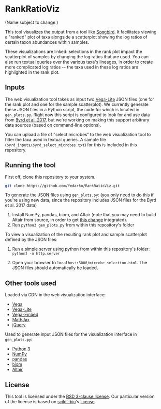 # RankRatioViz

(Name subject to change.)

This tool visualizes the output from a tool like
[Songbird](https://github.com/mortonjt/songbird). It facilitates viewing
a "ranked" plot of taxa alongside a scatterplot showing the log ratios of
certain taxon abundances within samples.

These visualizations are linked: selections in the rank plot impact the
scatterplot of samples by changing the log ratios that are used. You can also
run textual queries over the various taxa's lineages, in order to create more
complicated log ratios -- the taxa used in these log ratios are highlighted in
the rank plot.

## Inputs

The web visualization tool takes as input two
[Vega-Lite](https://vega.github.io/vega-lite/)
JSON files (one for the rank plot and one for the sample scatterplot).
We currently generate these JSON files in a Python
script, the code for which is located in `gen_plots.py`. Right now this script
is configured to look for and use data from
[Byrd et al. 2017](http://stm.sciencemag.org/content/9/397/eaal4651),
but we're working on
making this support arbitrary data sources (based on command-line options).

You can upload a file of "select microbes" to the web visualization tool to
filter the taxa used in
textual queries. A sample file (`byrd_inputs/byrd_select_microbes.txt`) for this is
included in this repository.

## Running the tool

First off, clone this repository to your system.

```bash
git clone https://github.com/fedarko/RankRatioViz.git
```

To generate the JSON files using `gen_plots.py`: (you only need to do this if
you're using new data, since the repository includes JSON files for the Byrd et
al. 2017 data)

1. Install NumPy, pandas, biom, and Altair (note that you may need to build
   Altair from source, in order to get
   [this change](https://github.com/altair-viz/altair/pull/1143) integrated).
2. Run `python3 gen_plots.py` from within this repository's folder

To view a visualization of the resulting rank plot and sample scatterplot
defined by the JSON files:

1. Run a simple server using python from within this repository's folder:
   `python3 -m http.server`

2. Open your browser to `localhost:8000/microbe_selection.html`. The JSON files
   should automatically be loaded.

## Other tools used

Loaded via CDN in the web visualization interface:
- [Vega](https://vega.github.io/vega/)
- [Vega-Lite](https://vega.github.io/vega-lite/)
- [Vega-Embed](https://github.com/vega/vega-embed)
- [MathJax](https://www.mathjax.org/)
- [jQuery](https://jquery.com/)

Used to generate input JSON files for the visualization interface in
`gen_plots.py`:
- [Python 3](https://www.python.org/)
- [NumPy](http://www.numpy.org/)
- [pandas](https://pandas.pydata.org/)
- [biom](http://biom-format.org/)
- [Altair](https://altair-viz.github.io/)

## License

This tool is licensed under the [BSD 3-clause license](https://en.wikipedia.org/wiki/BSD_licenses#3-clause_license_(%22BSD_License_2.0%22,_%22Revised_BSD_License%22,_%22New_BSD_License%22,_or_%22Modified_BSD_License%22)).
Our particular version of the license is based on [scikit-bio](https://github.com/biocore/scikit-bio)'s [license](https://github.com/biocore/scikit-bio/blob/master/COPYING.txt).
